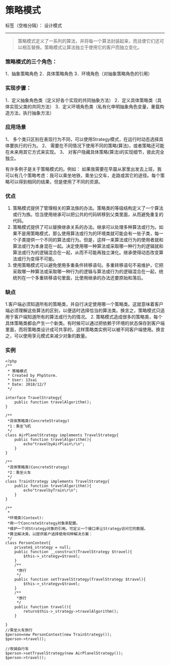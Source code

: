 ﻿# 策略模式

标签（空格分隔）： 设计模式

---


> 策略模式定义了一系列的算法，并将每一个算法封装起来，而且使它们还可以相互替换。策略模式让算法独立于使用它的客户而独立变化。

### 策略模式的三个角色：

1．抽象策略角色
2．具体策略角色
3．环境角色（对抽象策略角色的引用）

### 实现步骤：

1．定义抽象角色类（定义好各个实现的共同抽象方法）
2．定义具体策略类（具体实现父类的共同方法）
3．定义环境角色类（私有化申明抽象角色变量，重载构造方法，执行抽象方法）


### 应用场景
1、 多个类只区别在表现行为不同，可以使用Strategy模式，在运行时动态选择具体要执行的行为。
2、 需要在不同情况下使用不同的策略(算法)，或者策略还可能在未来用其它方式来实现。
3、 对客户隐藏具体策略(算法)的实现细节，彼此完全独立。

有许多例子是关于策略模式的。例如：
如果我需要在早晨从家里出发去上班，我可以有几个策略考虑：我可以乘坐地铁，乘坐公交车，走路或其它的途径。每个策略可以得到相同的结果，但是使用了不同的资源。


### 优点
1. 策略模式提供了管理相关的算法族的办法。策略类的等级结构定义了一个算法或行为族。恰当使用继承可以把公共的代码转移到父类里面，从而避免重复的代码。
2. 策略模式提供了可以替换继承关系的办法。继承可以处理多种算法或行为。如果不是用策略模式，那么使用算法或行为的环境类就可能会有一些子类，每一个子类提供一个不同的算法或行为。但是，这样一来算法或行为的使用者就和算法或行为本身混在一起。决定使用哪一种算法或采取哪一种行为的逻辑就和算法或行为的逻辑混合在一起，从而不可能再独立演化。继承使得动态改变算法或行为变得不可能。
3. 使用策略模式可以避免使用多重条件转移语句。多重转移语句不易维护，它把采取哪一种算法或采取哪一种行为的逻辑与算法或行为的逻辑混合在一起，统统列在一个多重转移语句里面，比使用继承的办法还要原始和落后。

### 缺点
1.客户端必须知道所有的策略类，并自行决定使用哪一个策略类。这就意味着客户端必须理解这些算法的区别，以便适时选择恰当的算法类。换言之，策略模式只适用于客户端知道所有的算法或行为的情况。
2. 策略模式造成很多的策略类，每个具体策略类都会产生一个新类。有时候可以通过把依赖于环境的状态保存到客户端里面，而将策略类设计成可共享的，这样策略类实例可以被不同客户端使用。换言之，可以使用享元模式来减少对象的数量。

### 实例
```
<?php
/**
 * 策略模式
 * Created by PhpStorm.
 * User: 13sai
 * Date: 2018/12/7
 */

interface TravelStrategy{
    public function travelAlgorithm();
}

/**
 *具体策略类(ConcreteStrategy)
 *1：乘坐飞机
 */
class AirPlanelStrategy implements TravelStrategy{
    public function travelAlgorithm(){
        echo"travelbyAirPlain\r\n";
    }
}

/**
 *具体策略类(ConcreteStrategy)
 *2：乘坐火车
 */
class TrainStrategy implements TravelStrategy{
    public function travelAlgorithm(){
        echo"travelbyTrain\r\n";
    }
}

/**
 *
 *环境类(Context):
 *用一个ConcreteStrategy对象来配置。
 *维护一个对Strategy对象的引用。可定义一个接口来让Strategy访问它的数据。
 *算法解决类，以提供客户选择使用何种解决方案：
 */
class PersonContext{
    private$_strategy = null;
    public function __construct(TravelStrategy $travel){
        $this->_strategy=$travel;
    }
    /**
     *旅行
     */
    public function setTravelStrategy(TravelStrategy $travel){
        $this->_strategy=$travel;
    }
    /**
     *旅行
     */
    public function travel(){
        return$this->_strategy->travelAlgorithm();
    }

}
//乘坐火车旅行
$person=new PersonContext(new TrainStrategy());
$person->travel();

//改骑自行车
$person->setTravelStrategy(new AirPlanelStrategy());
$person->travel();
```




